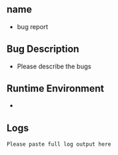
## name
- bug report


## Bug Description
- Please describe the bugs

## Runtime Environment
- 

## Logs
```
Please paste full log output here
```
